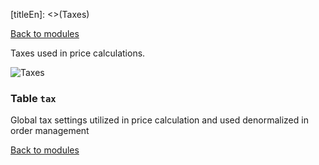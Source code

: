 [titleEn]: <>(Taxes)

[Back to modules](./../10-modules.md)

Taxes used in price calculations.

![Taxes](./dist/erd-shopware-core-system-tax.svg)


### Table `tax`

Global tax settings utilized in price calculation and used denormalized in order management


[Back to modules](./../10-modules.md)
